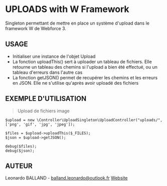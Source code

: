 # UPLOADS with W Framework
Singleton permettant de mettre en place un système d'upload dans le framework W de Webforce 3.


## USAGE
- Initialiser une instance de l'objet Upload
- La fonction uploadThis() sert à uploader un tableau de fichiers. Elle retourne un tableau des chemins si l'upload a bien été effectué, ou un tableau d'erreurs dans l'autre cas
- La fonction getJSON() permet de recupérer les chemins et les erreurs en JSON. Elle ne s'utilise qu'après avoir uploadé des fichiers


## EXEMPLE D'UTILISATION
> Upload de fichiers image

    $upload = new \Controller\UploadSingleton\UploadController("uploads/", ['png', 'gif', 'jpg', 'jpeg']);
            
    $files = $upload->uploadThis($_FILES);
    $json = $upload->getJSON();
            
    debug($files);
    debug($json);
    
    
## AUTEUR
Leonardo BALLAND - balland.leonardo@outlook.fr
[Website](https://leonardoballand.com)